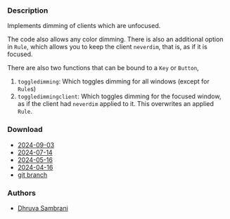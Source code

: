 ### Description
Implements dimming of clients which are unfocused.

The code also allows any color dimming. There is also an additional option in `Rule`, which allows you to keep the client `neverdim`, that is, as if it is focused.

There are also two functions that can be bound to a `Key` or `Button`, 
1. `toggledimming`: Which toggles dimming for all windows (except for `Rule`s)
2. `toggledimmingclient`: Which toggles dimming for the focused window, as if the client had `neverdim` applied to it. This overwrites an applied `Rule`.

### Download
- [2024-09-03](https://codeberg.org/dwl/dwl-patches/raw/branch/main/patches/dim-unfocused/dim-unfocused.patch)
- [2024-07-14](https://codeberg.org/dwl/dwl-patches/raw/branch/main/patches/dim-unfocused/dim-unfocused-20240714.patch)
- [2024-05-16](https://codeberg.org/dwl/dwl-patches/raw/branch/main/patches/dim-unfocused/dim-unfocused-20240516.patch)
- [2024-04-16](https://codeberg.org/dwl/dwl-patches/raw/branch/main/patches/dim-unfocused/dim-unfocused-20240416.patch)
- [git branch](https://codeberg.org/dhruva_sambrani/dwl/src/branch/dim-unfocused)

### Authors
- [Dhruva Sambrani](https://codeberg.org/dhruva_sambrani)
